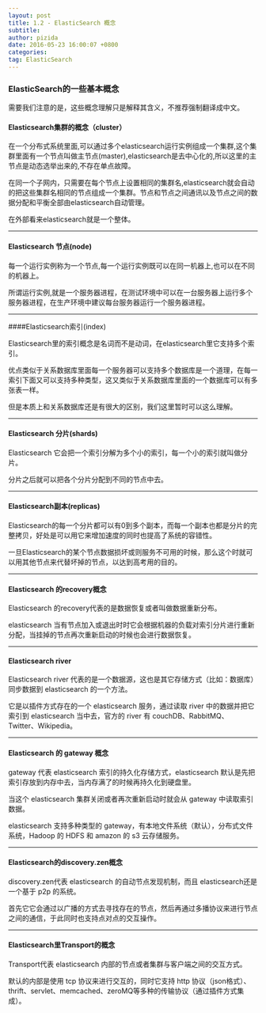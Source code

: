 ```yaml
---
layout: post
title: 1.2 - ElasticSearch 概念
subtitle: 
author: pizida
date: 2016-05-23 16:00:07 +0800
categories: 
tag: ElasticSearch
---
```

### ElasticSearch的一些基本概念

需要我们注意的是，这些概念理解只是解释其含义，不推荐强制翻译成中文。

#### Elasticsearch集群的概念（cluster）

在一个分布式系统里面,可以通过多个elasticsearch运行实例组成一个集群,这个集群里面有一个节点叫做主节点(master),elasticsearch是去中心化的,所以这里的主节点是动态选举出来的,不存在单点故障。

在同一个子网内，只需要在每个节点上设置相同的集群名,elasticsearch就会自动的把这些集群名相同的节点组成一个集群。节点和节点之间通讯以及节点之间的数据分配和平衡全部由elasticsearch自动管理。

在外部看来elasticsearch就是一个整体。

--------------------------------------------------
#### Elasticsearch 节点(node)
每一个运行实例称为一个节点,每一个运行实例既可以在同一机器上,也可以在不同的机器上。

所谓运行实例,就是一个服务器进程，在测试环境中可以在一台服务器上运行多个服务器进程，在生产环境中建议每台服务器运行一个服务器进程。

--------------------------------------------------

####Elasticsearch索引(index)

Elasticsearch里的索引概念是名词而不是动词，在elasticsearch里它支持多个索引。

优点类似于关系数据库里面每一个服务器可以支持多个数据库是一个道理，在每一索引下面又可以支持多种类型，这又类似于关系数据库里面的一个数据库可以有多张表一样。

但是本质上和关系数据库还是有很大的区别，我们这里暂时可以这么理解。

--------------------------------------------------

#### Elasticsearch 分片(shards)


Elasticsearch 它会把一个索引分解为多个小的索引，每一个小的索引就叫做分片。

分片之后就可以把各个分片分配到不同的节点中去。

--------------------------------------------------
#### Elasticsearch副本(replicas)


Elasticsearch的每一个分片都可以有0到多个副本，而每一个副本也都是分片的完整拷贝，好处是可以用它来增加速度的同时也提高了系统的容错性。

一旦Elasticsearch的某个节点数据损坏或则服务不可用的时候，那么这个时就可以用其他节点来代替坏掉的节点，以达到高考用的目的。

--------------------------------------------------
#### Elasticsearch 的recovery概念


Elasticsearch 的recovery代表的是数据恢复或者叫做数据重新分布。

elasticsearch 当有节点加入或退出时时它会根据机器的负载对索引分片进行重新分配，当挂掉的节点再次重新启动的时候也会进行数据恢复。

--------------------------------------------------
#### Elasticsearch river


Elasticsearch river 代表的是一个数据源，这也是其它存储方式（比如：数据库）同步数据到 elasticsearch 的一个方法。

它是以插件方式存在的一个 elasticsearch 服务，通过读取 river 中的数据并把它索引到 elasticsearch 当中去，官方的 river 有 couchDB、RabbitMQ、Twitter、Wikipedia。

--------------------------------------------------
#### Elasticsearch 的 gateway 概念


gateway 代表 elasticsearch 索引的持久化存储方式，elasticsearch 默认是先把索引存放到内存中去，当内存满了的时候再持久化到硬盘里。

当这个 elasticsearch 集群关闭或者再次重新启动时就会从 gateway 中读取索引数据。

elasticsearch 支持多种类型的 gateway，有本地文件系统（默认），分布式文件系统，Hadoop 的 HDFS 和 amazon 的 s3 云存储服务。

--------------------------------------------------
#### Elasticsearch的discovery.zen概念


discovery.zen代表 elasticsearch 的自动节点发现机制，而且 elasticsearch还是一个基于 p2p 的系统。

首先它它会通过以广播的方式去寻找存在的节点，然后再通过多播协议来进行节点之间的通信，于此同时也支持点对点的交互操作。

--------------------------------------------------
#### Elasticsearch里Transport的概念


Transport代表 elasticsearch 内部的节点或者集群与客户端之间的交互方式。

默认的内部是使用 tcp 协议来进行交互的，同时它支持 http 协议（json格式）、thrift、servlet、memcached、zeroMQ等多种的传输协议（通过插件方式集成）。
